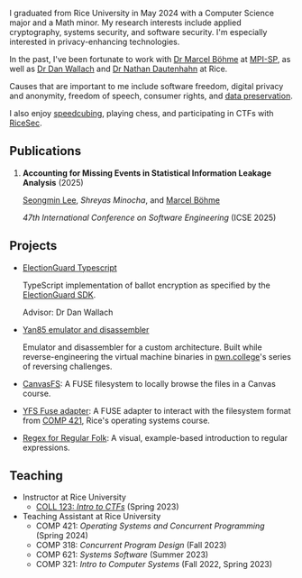 I graduated from Rice&nbsp;University in May 2024 with a Computer&nbsp;Science major and a Math minor. My research interests include applied cryptography, systems security, and software security. I'm especially interested in privacy-enhancing technologies.

In the past, I've been fortunate to work with [Dr&nbsp;Marcel&nbsp;Böhme](https://mboehme.github.io/) at [MPI-SP](https://www.mpi-sp.org/), as well as [Dr&nbsp;Dan&nbsp;Wallach](https://www.cs.rice.edu/~dwallach/) and [Dr&nbsp;Nathan&nbsp;Dautenhahn](https://nathandautenhahn.com/) at Rice.

Causes that are important to me include software freedom, digital privacy and anonymity, freedom of speech, consumer rights, and [data preservation](https://archive.org/details/@eabf4fdb0f7a).

I also enjoy [speedcubing](https://www.worldcubeassociation.org/persons/2022MINO03), playing chess, and participating in CTFs with [RiceSec](https://sec.rice.edu).

## Publications

1. **Accounting for Missing Events in Statistical Information Leakage Analysis** (2025)

    [Seongmin Lee](https://nimgnoeseel.github.io/), _Shreyas Minocha_, and [Marcel Böhme](https://mboehme.github.io/)

    _47th International Conference on Software Engineering_ (ICSE 2025)

## Projects

<!-- Info about other projects coming soon -->

- [ElectionGuard Typescript](https://github.com/danwallach/ElectionGuard-TypeScript)

    TypeScript implementation of ballot encryption as specified by the [ElectionGuard SDK](https://www.electionguard.vote/).

    Advisor: Dr Dan Wallach

- [Yan85 emulator and disassembler](https://github.com/shreyasminocha/gyan)

    Emulator and disassembler for a custom architecture. Built while reverse-engineering the virtual machine binaries in [pwn.college](https://pwn.college)'s series of reversing challenges.

- [CanvasFS](https://github.com/shreyasminocha/canvas-fs): A FUSE filesystem to locally browse the files in a Canvas course.

- [YFS Fuse adapter](https://github.com/shreyasminocha/yfs-fuse): A FUSE adapter to interact with the filesystem format from [COMP 421](https://www.clear.rice.edu/comp421/), Rice's operating systems course.

- [Regex for Regular Folk](https://refrf.dev/): A visual, example-based introduction to regular expressions.

## Teaching

- Instructor at Rice University
    - [COLL 123: _Intro to CTFs_](https://canvas.rice.edu/courses/55235) (Spring 2023)
- Teaching Assistant at Rice University
    - COMP 421: _Operating Systems and Concurrent Programming_ (Spring 2024)
    - COMP 318: _Concurrent Program Design_ (Fall 2023)
    - COMP 621: _Systems Software_ (Summer 2023)
    - COMP 321: _Intro to Computer Systems_ (Fall 2022, Spring 2023)
